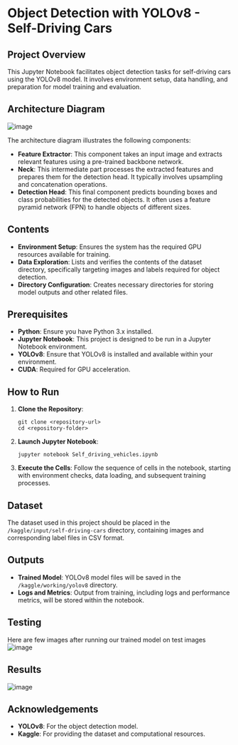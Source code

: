 # Object Detection with YOLOv8 - Self-Driving Cars

## Project Overview
This Jupyter Notebook facilitates object detection tasks for self-driving cars using the YOLOv8 model. It involves environment setup, data handling, and preparation for model training and evaluation.

## Architecture Diagram

![image](https://github.com/user-attachments/assets/9275f1e8-d335-4590-b101-de7ebe09e99a)

The architecture diagram illustrates the following components:
- **Feature Extractor**: This component takes an input image and extracts relevant features using a pre-trained backbone network.
- **Neck**: This intermediate part processes the extracted features and prepares them for the detection head. It typically involves upsampling and concatenation operations.
- **Detection Head**: This final component predicts bounding boxes and class probabilities for the detected objects. It often uses a feature pyramid network (FPN) to handle objects of different sizes.

## Contents
- **Environment Setup**: Ensures the system has the required GPU resources available for training.
- **Data Exploration**: Lists and verifies the contents of the dataset directory, specifically targeting images and labels required for object detection.
- **Directory Configuration**: Creates necessary directories for storing model outputs and other related files.

## Prerequisites
- **Python**: Ensure you have Python 3.x installed.
- **Jupyter Notebook**: This project is designed to be run in a Jupyter Notebook environment.
- **YOLOv8**: Ensure that YOLOv8 is installed and available within your environment.
- **CUDA**: Required for GPU acceleration.

## How to Run
1. **Clone the Repository**: 
   ```
   git clone <repository-url>
   cd <repository-folder>
   ```
2. **Launch Jupyter Notebook**:
   ```
   jupyter notebook Self_driving_vehicles.ipynb
   ```
3. **Execute the Cells**: Follow the sequence of cells in the notebook, starting with environment checks, data loading, and subsequent training processes.

## Dataset
The dataset used in this project should be placed in the `/kaggle/input/self-driving-cars` directory, containing images and corresponding label files in CSV format.

## Outputs
- **Trained Model**: YOLOv8 model files will be saved in the `/kaggle/working/yolov8` directory.
- **Logs and Metrics**: Output from training, including logs and performance metrics, will be stored within the notebook.

## Testing
Here are few images after running our trained model on test images
![image](https://github.com/user-attachments/assets/deb7e95c-df87-4191-b2bb-0c064b1d3cf9)

## Results
![image](https://github.com/user-attachments/assets/b2aa966d-be80-4fd4-ae8d-03feb2770395)

## Acknowledgements
- **YOLOv8**: For the object detection model.
- **Kaggle**: For providing the dataset and computational resources.

